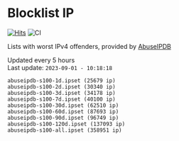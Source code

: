 # Blocklist IP

[![Hits](https://hits.seeyoufarm.com/api/count/incr/badge.svg?url=https%3A%2F%2Fgithub.com%2Fborestad%2Fblocklist-ip%2F&count_bg=%2379C83D&title_bg=%23555555&icon=&icon_color=%23E7E7E7&title=hits&edge_flat=false)](https://hits.seeyoufarm.com)  ![CI](https://img.shields.io/github/workflow/status/borestad/blocklist-ip/CI?style=flat-square)

Lists with worst IPv4 offenders, provided by [AbuseIPDB](https://www.abuseipdb.com/)

<!-- FOOTER-PLACEHOLDER -->
Updated every 5 hours<br>
Last update: `2023-09-01 - 10:18:18`
```
abuseipdb-s100-1d.ipset (25679 ip)
abuseipdb-s100-2d.ipset (30340 ip)
abuseipdb-s100-3d.ipset (34178 ip)
abuseipdb-s100-7d.ipset (40100 ip)
abuseipdb-s100-30d.ipset (62510 ip)
abuseipdb-s100-60d.ipset (87693 ip)
abuseipdb-s100-90d.ipset (96749 ip)
abuseipdb-s100-120d.ipset (137093 ip)
abuseipdb-s100-all.ipset (358951 ip)
```
